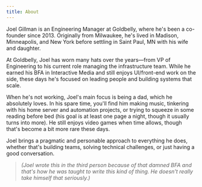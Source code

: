 ```yaml
---
title: About
---
```

Joel Gillman is an Engineering Manager at Goldbelly, where he's been a
co-founder since 2013. Originally from Milwaukee, he's lived in Madison,
Minneapolis, and New York before settling in Saint Paul, MN with his wife and
daughter.

At Goldbelly, Joel has worn many hats over the years—from VP of Engineering to
his current role managing the infrastructure team. While he earned his BFA in
Interactive Media and still enjoys UI/front-end work on the side, these days
he's focused on leading people and building systems that scale.

When he's not working, Joel's main focus is being a dad, which he absolutely
loves. In his spare time, you'll find him making music, tinkering with his home
server and automation projects, or trying to squeeze in some reading before bed
(his goal is at least one page a night, though it usually turns into more). He
still enjoys video games when time allows, though that's become a bit more rare
these days.

Joel brings a pragmatic and personable approach to everything he does, whether
that's building teams, solving technical challenges, or just having a good
conversation.

> *(Joel wrote this in the third person because of that damned BFA and that's
> how he was taught to write this kind of thing. He doesn't really take himself
> that seriously.)*
